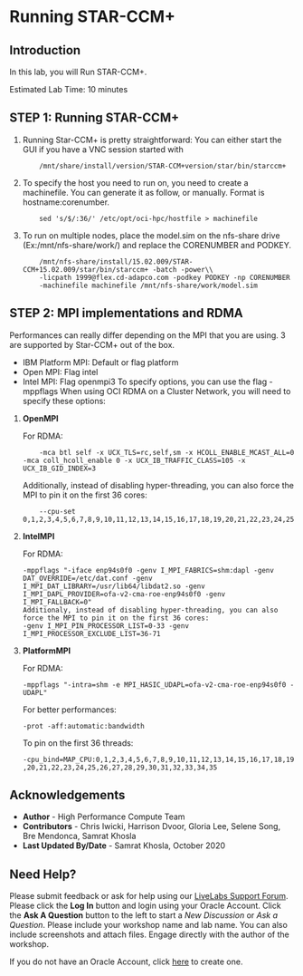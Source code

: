 # Running STAR-CCM+

## Introduction
In this lab, you will Run STAR-CCM+.

Estimated Lab Time: 10 minutes

## **STEP 1**: Running STAR-CCM+
1. Running Star-CCM+ is pretty straightforward: You can either start the GUI if you have a VNC session started with

    ```
        /mnt/share/install/version/STAR-CCM+version/star/bin/starccm+
    ```
2. To specify the host you need to run on, you need to create a machinefile. You can generate it as follow, or manually. Format is hostname:corenumber.

    ```
        sed 's/$/:36/' /etc/opt/oci-hpc/hostfile > machinefile
    ```
3. To run on multiple nodes, place the model.sim on the nfs-share drive (Ex:/mnt/nfs-share/work/) and replace the CORENUMBER and PODKEY.

    ```
        /mnt/nfs-share/install/15.02.009/STAR-CCM+15.02.009/star/bin/starccm+ -batch -power\\ 
        -licpath 1999@flex.cd-adapco.com -podkey PODKEY -np CORENUMBER 
        -machinefile machinefile /mnt/nfs-share/work/model.sim
    ```
## **STEP 2**: MPI implementations and RDMA

Performances can really differ depending on the MPI that you are using. 3 are supported by Star-CCM+ out of the box.

* IBM Platform MPI: Default or flag platform
* Open MPI: Flag intel
* Intel MPI: Flag openmpi3 To specify options, you can use the flag -mppflags When using OCI RDMA on a Cluster Network, you will need to specify these options:

1. **OpenMPI**

    For RDMA:

    ```
        -mca btl self -x UCX_TLS=rc,self,sm -x HCOLL_ENABLE_MCAST_ALL=0 -mca coll_hcoll_enable 0 -x UCX_IB_TRAFFIC_CLASS=105 -x UCX_IB_GID_INDEX=3 

    ```
    Additionally, instead of disabling hyper-threading, you can also force the MPI to pin it on the first 36 cores:

    ```
        --cpu-set 0,1,2,3,4,5,6,7,8,9,10,11,12,13,14,15,16,17,18,19,20,21,22,23,24,25,26,27,28,29,30,31,32,33,34,35
    ```
2. **IntelMPI**

    For RDMA:

    ```
    -mppflags "-iface enp94s0f0 -genv I_MPI_FABRICS=shm:dapl -genv DAT_OVERRIDE=/etc/dat.conf -genv I_MPI_DAT_LIBRARY=/usr/lib64/libdat2.so -genv I_MPI_DAPL_PROVIDER=ofa-v2-cma-roe-enp94s0f0 -genv I_MPI_FALLBACK=0"
    Additionaly, instead of disabling hyper-threading, you can also force the MPI to pin it on the first 36 cores:
    -genv I_MPI_PIN_PROCESSOR_LIST=0-33 -genv I_MPI_PROCESSOR_EXCLUDE_LIST=36-71
    ```

3. **PlatformMPI**

    For RDMA:
    ```
    -mppflags "-intra=shm -e MPI_HASIC_UDAPL=ofa-v2-cma-roe-enp94s0f0 -UDAPL"

    ```

    For better performances:
    ```
    -prot -aff:automatic:bandwidth
    ```
    To pin on the first 36 threads:

    ```
    -cpu_bind=MAP_CPU:0,1,2,3,4,5,6,7,8,9,10,11,12,13,14,15,16,17,18,19 ,20,21,22,23,24,25,26,27,28,29,30,31,32,33,34,35
    ```

## Acknowledgements
* **Author** - High Performance Compute Team
* **Contributors** -  Chris Iwicki, Harrison Dvoor, Gloria Lee, Selene Song, Bre Mendonca, Samrat Khosla
* **Last Updated By/Date** - Samrat Khosla, October 2020

## Need Help?
Please submit feedback or ask for help using our [LiveLabs Support Forum](https://community.oracle.com/tech/developers/categories/livelabsdiscussions). Please click the **Log In** button and login using your Oracle Account. Click the **Ask A Question** button to the left to start a *New Discussion* or *Ask a Question*.  Please include your workshop name and lab name.  You can also include screenshots and attach files.  Engage directly with the author of the workshop.

If you do not have an Oracle Account, click [here](https://profile.oracle.com/myprofile/account/create-account.jspx) to create one.